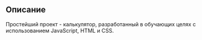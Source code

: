 ## Описание

Простейший проект - калькулятор, разработанный в обучающих целях с использованием JavaScript, HTML и CSS.
